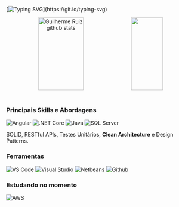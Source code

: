 [![Typing SVG](https://readme-typing-svg.herokuapp.com/?color=444444&size=35&center=true&vCenter=true&width=1000&lines=Olá,+Me+chamo+Guilherme+Ruiz+da+Silva.;Tenho+19+anos+de+idade.+:%29;🎓+Sou+desenvolvedor+de+software.)](https://git.io/typing-svg)

<div align="center">  
  <img width="49%" height="195px" src="https://github-readme-stats.vercel.app/api?username=guifami&show_icons=true&count_private=true&hide_border=true&title_color=ffffff&icon_color=ed8b00&text_color=d3d3d3&bg_color=232f3e" alt="Guilherme Ruiz github stats" /> 
  <img width="41%" height="195px" src="https://github-readme-stats.vercel.app/api/top-langs/?username=guifami&layout=compact&hide_border=true&title_color=ffffff&text_color=d3d3d3&bg_color=232f3e" />
</div><br>

### Principais Skills e Abordagens
![Angular](https://img.shields.io/badge/Angular-DD0031?style=for-the-badge&logo=angular&logoColor=white)
![.NET Core](https://img.shields.io/badge/.NET-512BD4?style=for-the-badge&logo=dotnet&logoColor=white)
![Java](https://img.shields.io/badge/java-%23ED8B00.svg?style=for-the-badge&logo=java&logoColor=white)
![SQL Server](https://img.shields.io/badge/Microsoft_SQL_Server-e7c000?style=for-the-badge&logo=microsoft-sql-server&logoColor=000000)

SOLID,
RESTful APIs,
Testes Unitários,
<b>Clean Architecture</b>
e Design Patterns.

### Ferramentas
![VS Code](https://img.shields.io/badge/VSCode-0078D4?style=for-the-badge&logo=visual%20studio%20code&logoColor=white)
![Visual Studio](https://img.shields.io/badge/Visual_Studio-5C2D91?style=for-the-badge&logo=visual%20studio&logoColor=white)
![Netbeans](https://img.shields.io/badge/apache%20netbeans-DD0031?style=for-the-badge&logo=apache%20netbeans%20IDE&logoColor=white)
![Github](https://img.shields.io/badge/GitHub-100000?style=for-the-badge&logo=github&logoColor=white)

### Estudando no momento
![AWS](https://img.shields.io/badge/Amazon_AWS-232f3e?style=for-the-badge&logo=amazonaws&logoColor=white)
